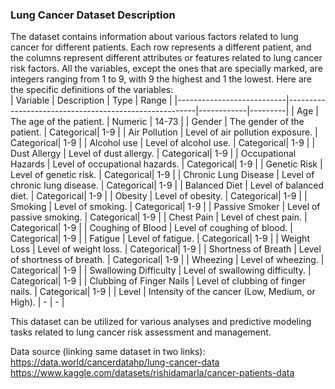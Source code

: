 ### Lung Cancer Dataset Description

The dataset contains information about various factors related to lung cancer for different patients. Each row represents a different patient, and the columns represent different attributes or features related to lung cancer risk factors.
All the variables, except the ones that are specially marked, are integers ranging from 1 to 9, with 9 the highest and 1 the lowest. Here are the specific definitions of the variables:  
| Variable                  | Description                                           | Type       | Range   |
|---------------------------|-------------------------------------------------------|------------|---------|
| Age                       | The age of the patient.                               | Numeric    | 14-73   |
| Gender                    | The gender of the patient.                            | Categorical| 1-9     |
| Air Pollution             | Level of air pollution exposure.                      | Categorical| 1-9     |
| Alcohol use               | Level of alcohol use.                                 | Categorical| 1-9     |
| Dust Allergy              | Level of dust allergy.                                | Categorical| 1-9     |
| Occupational Hazards     | Level of occupational hazards.                        | Categorical| 1-9     |
| Genetic Risk              | Level of genetic risk.                                | Categorical| 1-9     |
| Chronic Lung Disease      | Level of chronic lung disease.                        | Categorical| 1-9     |
| Balanced Diet             | Level of balanced diet.                               | Categorical| 1-9     |
| Obesity                   | Level of obesity.                                     | Categorical| 1-9     |
| Smoking                   | Level of smoking.                                     | Categorical| 1-9     |
| Passive Smoker            | Level of passive smoking.                             | Categorical| 1-9     |
| Chest Pain                | Level of chest pain.                                  | Categorical| 1-9     |
| Coughing of Blood         | Level of coughing of blood.                           | Categorical| 1-9     |
| Fatigue                   | Level of fatigue.                                     | Categorical| 1-9     |
| Weight Loss               | Level of weight loss.                                 | Categorical| 1-9     |
| Shortness of Breath       | Level of shortness of breath.                         | Categorical| 1-9     |
| Wheezing                  | Level of wheezing.                                    | Categorical| 1-9     |
| Swallowing Difficulty     | Level of swallowing difficulty.                       | Categorical| 1-9     |
| Clubbing of Finger Nails  | Level of clubbing of finger nails.                    | Categorical| 1-9     |
| Level                     | Intensity of the cancer (Low, Medium, or High).       | -          | -       |


This dataset can be utilized for various analyses and predictive modeling tasks related to lung cancer risk assessment and management.

Data source (linking same dataset in two links): https://data.world/cancerdatahp/lung-cancer-data
https://www.kaggle.com/datasets/rishidamarla/cancer-patients-data


